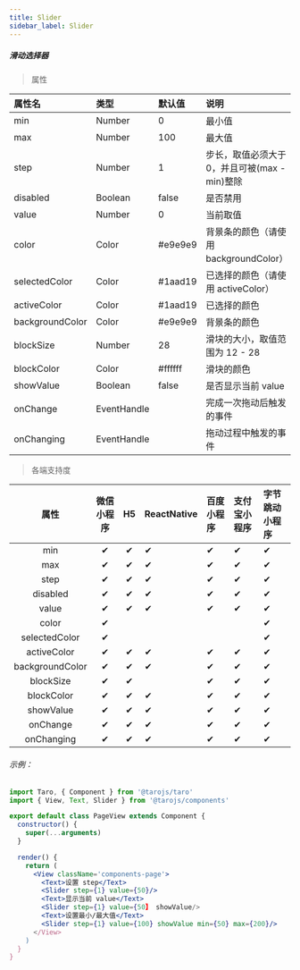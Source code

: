 ```yaml
---
title: Slider
sidebar_label: Slider
---
```


##### 滑动选择器

> 属性

| 属性名 | 类型 | 默认值 | 说明 |
| :- | :- | :- | :- |
| min             | Number      | 0       | 最小值 |
| max             | Number      | 100     | 最大值 |
| step            | Number      | 1       | 步长，取值必须大于 0，并且可被(max - min)整除 |
| disabled        | Boolean     | false   | 是否禁用   |
| value           | Number      | 0       | 当前取值   |
| color           | Color       | #e9e9e9 | 背景条的颜色（请使用 backgroundColor）        |
| selectedColor  | Color       | #1aad19 | 已选择的颜色（请使用 activeColor）            |
| activeColor     | Color       | #1aad19 | 已选择的颜色    |
| backgroundColor | Color       | #e9e9e9 | 背景条的颜色    |
| blockSize      | Number      | 28      | 滑块的大小，取值范围为 12 - 28 |
| blockColor     | Color       | #ffffff | 滑块的颜色 |
| showValue      | Boolean     | false   | 是否显示当前 value  |
| onChange       | EventHandle |         | 完成一次拖动后触发的事件 |
| onChanging     | EventHandle |         | 拖动过程中触发的事件|

>各端支持度

| 属性 | 微信小程序 | H5 | ReactNative | 百度小程序 | 支付宝小程序 | 字节跳动小程序 |
| :-: | :-: | :-: | :- | :- | :- | :- |
| min            | ✔ | ✔ |  ✔| ✔ | ✔ | ✔ |
| max            | ✔ | ✔ | ✔ | ✔ | ✔ | ✔ |
| step           | ✔ | ✔ | ✔ | ✔ | ✔ | ✔ |
| disabled       | ✔ | ✔ | ✔ | ✔ | ✔ | ✔ |
| value          | ✔ | ✔ | ✔ | ✔ | ✔ | ✔ |
| color          | ✔ |  |  | |  | ✔ |
| selectedColor  | ✔ |  |  |  |  | ✔ |
| activeColor    | ✔ | ✔ | ✔ | ✔ | ✔ | ✔ |
| backgroundColor| ✔ | ✔ |✔  | ✔ | ✔ | ✔ |
| blockSize      | ✔ | ✔ |  | ✔ | ✔ | ✔ |
| blockColor     | ✔ | ✔ | ✔ | ✔ | ✔ | ✔ |
| showValue      | ✔ | ✔ | ✔ | ✔ | ✔ | ✔ |
| onChange       | ✔ | ✔ | ✔ | ✔ | ✔ | ✔ |
| onChanging     | ✔ | ✔ | ✔ | ✔ | ✔ | ✔ |



###### 示例：
```jsx
import Taro, { Component } from '@tarojs/taro'
import { View, Text, Slider } from '@tarojs/components'

export default class PageView extends Component {
  constructor() {
    super(...arguments)
  }

  render() {
    return (
      <View className='components-page'>
        <Text>设置 step</Text>
        <Slider step={1} value={50}/>
        <Text>显示当前 value</Text>
        <Slider step={1} value={50】 showValue/>
        <Text>设置最小/最大值</Text>
        <Slider step={1} value={100} showValue min={50} max={200}/>
      </View>
    )
  }
}
```
